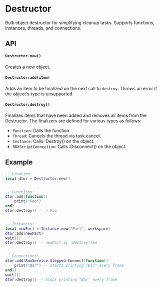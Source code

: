 # Destructor

Bulk object destructor for simplifying cleanup tasks. Supports functions, instances, threads, and connections.

## API

#### `Destructor.new()`

Creates a new object.

#### `Destructor:add(item)`

Adds an item to be finalized on the next call to `destroy`.
Throws an error if the object's type is unsupported.

#### `Destructor:destroy()`

Finalizes items that have been added and removes all items from the Destructor.
The finalizers are defined for various types as follows:
- `Function`: Calls the function.
- `Thread`: Cancels the thread via task.cancel.
- `Instance`: Calls :Destroy() on the object.
- `RBXScriptConnection`: Calls :Disconnect() on the object.

## Example

```lua
-- Creation:
local dtor = Destructor.new()


-- Functions:
dtor:add(function()
    print("Foo")
end)
dtor:destroy() -- > Foo


-- Instances:
local newPart = Instance.new("Part", workspace)
dtor:add(newPart)
wait(1)
dtor:destroy() -- newPart is :Destroy()ed


-- Connections:
dtor:add(RunService.Stepped:Connect(function()
    print("Bar") -- Starts printing "Bar" every frame
end))
wait(1)
dtor:destroy() -- Stops printing "Bar" every frame
```
